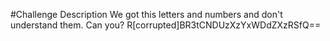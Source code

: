 #Challenge Description
We got this letters and numbers and don't understand them. Can you? R[corrupted]BR3tCNDUzXzYxWDdZXzRSfQ==
